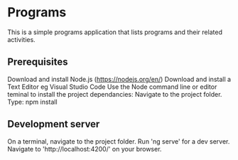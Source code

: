 # Programs

This is a simple programs application that lists programs and their related activities.


## Prerequisites
Download and install Node.js (https://nodejs.org/en/)
Download and install a Text Editor eg Visual Studio Code
Use the Node command line or editor teminal to install the project dependancies:
	Navigate to the project folder.
	Type: npm install 
	

## Development server

On a terminal, navigate to the project folder.
Run 'ng serve' for a dev server. Navigate to 'http://localhost:4200/' on your browser.



